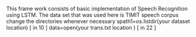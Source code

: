 This frame work consists of basic implementation of Speech Recognition using LSTM. The data set that was used here is TIMIT speech corpus
change the directories whenever necessary
spath1=os.listdir(your dataset location)  [ in 10 ]
data=open(your trans.txt location ) [ in 22 ]
